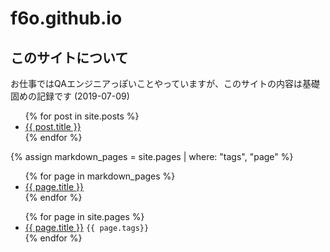 # f6o.github.io

## このサイトについて

お仕事ではQAエンジニアっぽいことやっていますが、このサイトの内容は基礎固めの記録です (2019-07-09)

<ul class="itemlist posts">
{% for post in site.posts %}
<li class="post"><a href="{{ post.url }}">{{ post.title }}</a></li>
{% endfor %}
</ul>

{% assign markdown_pages = site.pages | where: "tags", "page" %}

<ul class="itemlist pages">
{% for page in markdown_pages %}
<li class="page"><a href="{{ page.url }}">{{ page.title }}</a></li>
{% endfor %}
</ul>

<ul class="itemlist pages">
{% for page in site.pages %}
<li class="page"><a href="{{ page.url }}">{{ page.title }}</a> <code>{{ page.tags}}</code></li>
{% endfor %}
</ul>